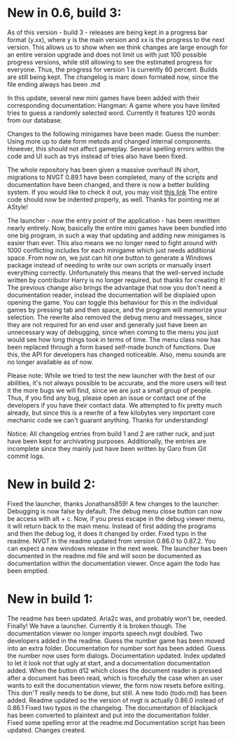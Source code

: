 # New in 0.6, build 3:
As of this version - build 3 - releases are being kept in a progress bar format (y.xx), where y is the main version and xx is the progress to the next version. This allows us to show when we think changes are large enough for an entire version upgrade and does not limit us with just 100 possible progress versions, while still allowing to see the estimated progress for everyone. Thus, the progress for version 1 is currently 60 percent. Builds are still being kept. The changelog is marc down formated now, since the file ending always has been .md

In this update, several new mini games have been added with their corresponding documentation:
Hangman: A game where you have limited tries to guess a randomly selected word. Currently it features 120 words from our database.

Changes to the following minigames have been made:
Guess the number: Using more up to date form metods and changed internal components. However, this should not affect gameplay. Several spelling errors within the code and UI such as trys instead of tries also have been fixed.

The whole repository has been given a massive overhaul! IN short, migrations to NVGT 0.89.1 have been completed, many of the scripts and documentation have been changed, and there is now a better building system. If you would like to check it out, you may visit
[this link](https://github.com/garo-pro/nvgt-minigames/)
The entire code should now be indented properly, as well. Thanks for pointing me at AStyle!

The launcher - now the entry point of the application - has been rewritten nearly entirely. Now, basically the entire mini games have been bundled into one big program, in such a way that updating and adding new minigames is easier than ever. This also means we no longer need to fight around with 1000 conflicting includes for each minigame which just needs additional space. From now on, we just can hit one button to generate a Windows package instead of needing to write our own scripts or manually insert everything correctly. Unfortunately this means that the well-served include written by contributor Harry is no longer required, but thanks for creating it!
The previous change also brings the advantage that now you don't need a documentation reader, instead the documentation will be displaied upon opening the game. You can toggle this behaviour for this in the individual games by pressing tab and then space, and the program will memorize your selection.
The rewrite also removed the debug menu and messages, since they are not required for an end user and generally just have been an unnecessary way of debugging, since when coming to the menu you just would see how long things took in terms of time.
The menu class now has been replaced through a form based self-made bunch of functions. Due this, the API for developers has changed noticeable. Also, menu sounds are no longer available as of now.

Please note: While we tried to test the new launcher with the best of our abilities, it's not always possible to be accurate, and the more users will test it the more bugs we will find, since we are just a small group of people. Thus, if you find any bug, please open an issue or contact one of the developers if you have their contact data. We attempted to fix pretty much already, but since this is a rewrite of a few kilobytes very important core mechanic code we can't guarant anything. Thanks for understanding!

Notice: All changelog entries from build 1 and 2 are rather ruck, and just have been kept for archivating purposes. Additionally, the entries are incomplete since they mainly just have been written by Garo from Git commit logs.

# New in build 2:
Fixed the launcher, thanks Jonathans859!
A few changes to the launcher: Debugging is now false by default. The debug menu close button can now be access with alt + c. Now, if you press escape in the debug viewer menu, it will return back to the main menu. Instead of first adding the programs and then the debug log, it does it changed by order.
Fixed typo in the readme.
NVGT in the readme updated from version 0.86.0 to 0.87.2. You can expect a new windows release in the next week.
The launcher has been documented in the readme.md file and will soon be documented as documentation within the documentation viewer.
Once again the todo has been emptied.

# New in build 1:
The readme has been updated. Aria2c was, and probably won't be, needed.
Finally! We have a launcher. Currently it is broken though.
The documentation viewer no longer imports speech.nvgt doubled.
Two developers added in the readme.
Guess the number game has been moved into an extra folder.
Documentation for number sort has been added.
Guess the number now uses form dialogs.
Documentation updated. Index updated to let it look not that ugly at start, and a documentation documentation added.
When the button d12 which closes the document reader is pressed after a document has been read, which is forcefully the case when an user wants to exit the documentation viewer, the form now resets before exiting. This don'T really needs to be done, but still.
A new todo (todo.md) has been added.
Readme updated so the version of nvgt is actually 0.86.0 instead of 0.86.1
Fixed two typos in the changelog.
The documentation of blackjack has been converted to plaintext and put into the documentation folder.
Fixed some spelling error at the readme.md
Documentation script has been updated.
Changes created.